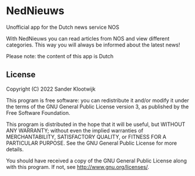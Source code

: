 # NedNieuws

Unofficial app for the Dutch news service NOS

With NedNieuws you can read articles from NOS and view different categories. This way you will always be informed about the latest news!

Please note: the content of this app is Dutch

## License

Copyright (C) 2022  Sander Klootwijk

This program is free software: you can redistribute it and/or modify it under the terms of the GNU General Public License version 3, as published
by the Free Software Foundation.

This program is distributed in the hope that it will be useful, but WITHOUT ANY WARRANTY; without even the implied warranties of MERCHANTABILITY, SATISFACTORY QUALITY, or FITNESS FOR A PARTICULAR PURPOSE.  See the GNU General Public License for more details.

You should have received a copy of the GNU General Public License along with this program.  If not, see <http://www.gnu.org/licenses/>.
